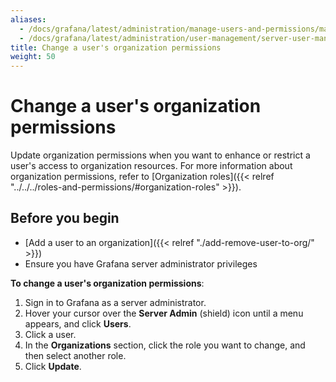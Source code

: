 ```yaml
---
aliases:
  - /docs/grafana/latest/administration/manage-users-and-permissions/manage-server-users/change-user-org-permissions/
  - /docs/grafana/latest/administration/user-management/server-user-management/change-user-org-permissions/
title: Change a user's organization permissions
weight: 50
---
```


# Change a user's organization permissions

Update organization permissions when you want to enhance or restrict a user's access to organization resources. For more information about organization permissions, refer to [Organization roles]({{< relref "../../../roles-and-permissions/#organization-roles" >}}).

## Before you begin

- [Add a user to an organization]({{< relref "./add-remove-user-to-org/" >}})
- Ensure you have Grafana server administrator privileges

**To change a user's organization permissions**:

1. Sign in to Grafana as a server administrator.
1. Hover your cursor over the **Server Admin** (shield) icon until a menu appears, and click **Users**.
1. Click a user.
1. In the **Organizations** section, click the role you want to change, and then select another role.
1. Click **Update**.
